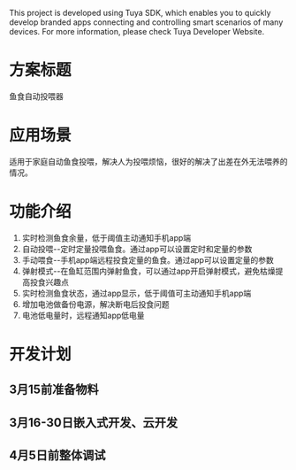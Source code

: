 This project is developed using Tuya SDK, which enables you to quickly develop branded apps connecting and controlling smart scenarios of many devices.         For more information, please check Tuya Developer Website.
# 方案标题
鱼食自动投喂器
# 应用场景
适用于家庭自动鱼食投喂，解决人为投喂烦恼，很好的解决了出差在外无法喂养的情况。
# 功能介绍
1. 实时检测鱼食余量，低于阈值主动通知手机app端
2. 自动投喂--定时定量投喂鱼食。通过app可以设置定时和定量的参数
3. 手动喂食--手机app端远程投食定量的鱼食。通过app可以设置定量的参数
4. 弹射模式--在鱼缸范围内弹射鱼食，可以通过app开启弹射模式，避免枯燥提高投食兴趣点
5. 实时检测鱼食状态，通过app显示，低于阈值可主动通知手机app端
6. 增加电池做备份电源，解决断电后投食问题
7. 电池低电量时，远程通知app低电量
# 开发计划
## 3月15前准备物料
## 3月16-30日嵌入式开发、云开发
## 4月5日前整体调试
